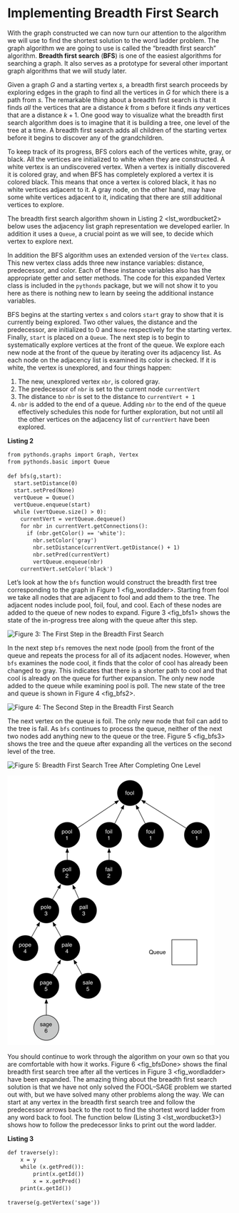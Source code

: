 Implementing Breadth First Search
=================================

With the graph constructed we can now turn our attention to the
algorithm we will use to find the shortest solution to the word ladder
problem. The graph algorithm we are going to use is called the “breadth
first search” algorithm. **Breadth first search** (**BFS**) is one of
the easiest algorithms for searching a graph. It also serves as a
prototype for several other important graph algorithms that we will
study later.

Given a graph $G$ and a starting vertex $s$, a breadth first search
proceeds by exploring edges in the graph to find all the vertices in $G$
for which there is a path from $s$. The remarkable thing about a breadth
first search is that it finds *all* the vertices that are a distance $k$
from $s$ before it finds *any* vertices that are a distance $k+1$. One
good way to visualize what the breadth first search algorithm does is to
imagine that it is building a tree, one level of the tree at a time. A
breadth first search adds all children of the starting vertex before it
begins to discover any of the grandchildren.

To keep track of its progress, BFS colors each of the vertices white,
gray, or black. All the vertices are initialized to white when they are
constructed. A white vertex is an undiscovered vertex. When a vertex is
initially discovered it is colored gray, and when BFS has completely
explored a vertex it is colored black. This means that once a vertex is
colored black, it has no white vertices adjacent to it. A gray node, on
the other hand, may have some white vertices adjacent to it, indicating
that there are still additional vertices to explore.

The breadth first search algorithm shown in
Listing 2 &lt;lst\_wordbucket2&gt; below uses the adjacency list graph
representation we developed earlier. In addition it uses a `Queue`, a
crucial point as we will see, to decide which vertex to explore next.

In addition the BFS algorithm uses an extended version of the `Vertex`
class. This new vertex class adds three new instance variables:
distance, predecessor, and color. Each of these instance variables also
has the appropriate getter and setter methods. The code for this
expanded Vertex class is included in the `pythonds` package, but we will
not show it to you here as there is nothing new to learn by seeing the
additional instance variables.

BFS begins at the starting vertex `s` and colors `start` gray to show
that it is currently being explored. Two other values, the distance and
the predecessor, are initialized to 0 and `None` respectively for the
starting vertex. Finally, `start` is placed on a `Queue`. The next step
is to begin to systematically explore vertices at the front of the
queue. We explore each new node at the front of the queue by iterating
over its adjacency list. As each node on the adjacency list is examined
its color is checked. If it is white, the vertex is unexplored, and four
things happen:

1.  The new, unexplored vertex `nbr`, is colored gray.
2.  The predecessor of `nbr` is set to the current node `currentVert`
3.  The distance to `nbr` is set to the distance to `currentVert + 1`
4.  `nbr` is added to the end of a queue. Adding `nbr` to the end of the
    queue effectively schedules this node for further exploration, but
    not until all the other vertices on the adjacency list of
    `currentVert` have been explored.

**Listing 2**

    from pythonds.graphs import Graph, Vertex
    from pythonds.basic import Queue

    def bfs(g,start):
      start.setDistance(0)
      start.setPred(None)
      vertQueue = Queue()
      vertQueue.enqueue(start)
      while (vertQueue.size() > 0):
        currentVert = vertQueue.dequeue()
        for nbr in currentVert.getConnections():
          if (nbr.getColor() == 'white'):
            nbr.setColor('gray')
            nbr.setDistance(currentVert.getDistance() + 1)
            nbr.setPred(currentVert)
            vertQueue.enqueue(nbr)
        currentVert.setColor('black')

Let’s look at how the `bfs` function would construct the breadth first
tree corresponding to the graph in Figure 1 &lt;fig\_wordladder&gt;.
Starting from fool we take all nodes that are adjacent to fool and add
them to the tree. The adjacent nodes include pool, foil, foul, and cool.
Each of these nodes are added to the queue of new nodes to expand.
Figure 3 &lt;fig\_bfs1&gt; shows the state of the in-progress tree along
with the queue after this step.

![Figure 3: The First Step in the Breadth First
Search](Figures/bfs1.png)

In the next step `bfs` removes the next node (pool) from the front of
the queue and repeats the process for all of its adjacent nodes.
However, when `bfs` examines the node cool, it finds that the color of
cool has already been changed to gray. This indicates that there is a
shorter path to cool and that cool is already on the queue for further
expansion. The only new node added to the queue while examining pool is
poll. The new state of the tree and queue is shown in
Figure 4 &lt;fig\_bfs2&gt;.

![Figure 4: The Second Step in the Breadth First
Search](Figures/bfs2.png)

The next vertex on the queue is foil. The only new node that foil can
add to the tree is fail. As `bfs` continues to process the queue,
neither of the next two nodes add anything new to the queue or the tree.
Figure 5 &lt;fig\_bfs3&gt; shows the tree and the queue after expanding
all the vertices on the second level of the tree.

![Figure 5: Breadth First Search Tree After Completing One
Level](Figures/bfs3.png)

![FIgure 6: Final Breadth First Search Tree](Figures/bfsDone.png)

You should continue to work through the algorithm on your own so that
you are comfortable with how it works. Figure 6 &lt;fig\_bfsDone&gt;
shows the final breadth first search tree after all the vertices in
Figure 3 &lt;fig\_wordladder&gt; have been expanded. The amazing thing
about the breadth first search solution is that we have not only solved
the FOOL–SAGE problem we started out with, but we have solved many other
problems along the way. We can start at any vertex in the breadth first
search tree and follow the predecessor arrows back to the root to find
the shortest word ladder from any word back to fool. The function below
(Listing 3 &lt;lst\_wordbucket3&gt;) shows how to follow the predecessor
links to print out the word ladder.

**Listing 3**

    def traverse(y):
        x = y
        while (x.getPred()):
            print(x.getId())
            x = x.getPred()
        print(x.getId())

    traverse(g.getVertex('sage'))
